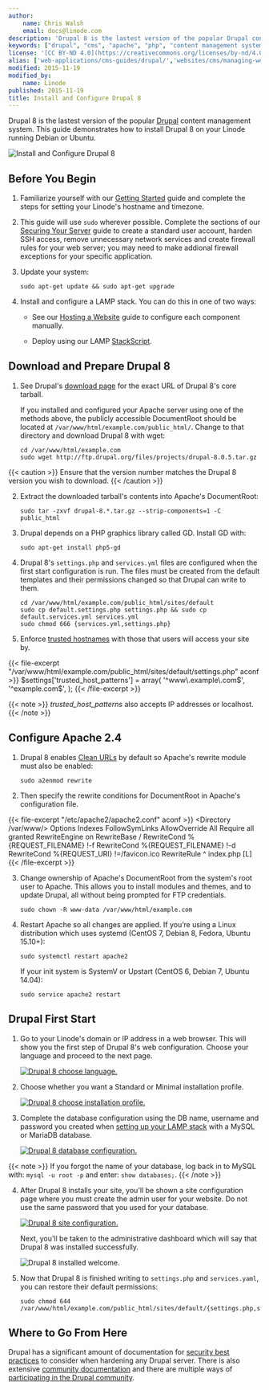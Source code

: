```yaml
---
author:
    name: Chris Walsh
    email: docs@linode.com
description: 'Drupal 8 is the lastest version of the popular Drupal content management system. This guide will show you how to install, configure, and optimize the Drupal CMS on your Linode so you can begin developing your own websites.'
keywords: ["drupal", "cms", "apache", "php", "content management system", "drupal 8"]
license: '[CC BY-ND 4.0](https://creativecommons.org/licenses/by-nd/4.0)'
alias: ['web-applications/cms-guides/drupal/','websites/cms/managing-web-content-with-drupal-8-beta/']
modified: 2015-11-19
modified_by:
    name: Linode
published: 2015-11-19
title: Install and Configure Drupal 8
---
```


Drupal 8 is the lastest version of the popular [Drupal](https://www.drupal.org/) content management system. This guide demonstrates how to install Drupal 8 on your Linode running Debian or Ubuntu.

![Install and Configure Drupal 8](/docs/assets/install-and-configure-drupal-8.png)

## Before You Begin

1.  Familiarize yourself with our [Getting Started](/docs/getting-started) guide and complete the steps for setting your Linode's hostname and timezone.

2.  This guide will use `sudo` wherever possible. Complete the sections of our [Securing Your Server](/docs/security/securing-your-server) guide to create a standard user account, harden SSH access, remove unnecessary network services and create firewall rules for your web server; you may need to make addional firewall exceptions for your specific application.

3.  Update your system:

        sudo apt-get update && sudo apt-get upgrade

4.  Install and configure a LAMP stack. You can do this in one of two ways:

    *  See our [Hosting a Website](/docs/websites/hosting-a-website) guide to configure each component manually.

    *  Deploy using our LAMP [StackScript](/docs/platform/stackscripts).

## Download and Prepare Drupal 8

1.  See Drupal's [download page](https://www.drupal.org/project/drupal) for the exact URL of Drupal 8's core tarball.

    If you installed and configured your Apache server using one of the methods above, the publicly accessible DocumentRoot should be located at `/var/www/html/example.com/public_html/`. Change to that directory and download Drupal 8 with wget:

        cd /var/www/html/example.com
        sudo wget http://ftp.drupal.org/files/projects/drupal-8.0.5.tar.gz

{{< caution >}}
Ensure that the version number matches the Drupal 8 version you wish to download.
{{< /caution >}}

2.  Extract the downloaded tarball's contents into Apache's DocumentRoot:

        sudo tar -zxvf drupal-8.*.tar.gz --strip-components=1 -C public_html

3.  Drupal depends on a PHP graphics library called GD. Install GD with:

        sudo apt-get install php5-gd

4.  Drupal 8's `settings.php` and `services.yml` files are configured when the first start configuration is run. The files must be created from the default templates and their permissions changed so that Drupal can write to them.

        cd /var/www/html/example.com/public_html/sites/default
        sudo cp default.settings.php settings.php && sudo cp default.services.yml services.yml
        sudo chmod 666 {services.yml,settings.php}

5.  Enforce [trusted hostnames](https://www.drupal.org/node/2410395) with those that users will access your site by.

{{< file-excerpt "/var/www/html/example.com/public_html/sites/default/settings.php" aconf >}}
        $settings['trusted_host_patterns'] = array(
          '^www\.example\.com$',
          '^example\.com$',
          );
{{< /file-excerpt >}}


{{< note >}}
*trusted_host_patterns* also accepts IP addresses or localhost.
{{< /note >}}

## Configure Apache 2.4

1.  Drupal 8 enables [Clean URLs](https://www.drupal.org/getting-started/clean-urls) by default so Apache's rewrite module must also be enabled:

        sudo a2enmod rewrite

2.  Then specify the rewrite conditions for DocumentRoot in Apache's configuration file.

{{< file-excerpt "/etc/apache2/apache2.conf" aconf >}}
        <Directory /var/www/>
        Options Indexes FollowSymLinks
        AllowOverride All
        Require all granted
          RewriteEngine on
            RewriteBase /
            RewriteCond %{REQUEST_FILENAME} !-f
            RewriteCond %{REQUEST_FILENAME} !-d
            RewriteCond %{REQUEST_URI} !=/favicon.ico
            RewriteRule ^ index.php [L]
        </Directory>
{{< /file-excerpt >}}


3.  Change ownership of Apache's DocumentRoot from the system's root user to Apache. This allows you to install modules and themes, and to update Drupal, all without being prompted for FTP credentials.

        sudo chown -R www-data /var/www/html/example.com

4.  Restart Apache so all changes are applied. If you’re using a Linux distribution which uses systemd (CentOS 7, Debian 8, Fedora, Ubuntu 15.10+):

        sudo systemctl restart apache2

    If your init system is SystemV or Upstart (CentOS 6, Debian 7, Ubuntu 14.04):

        sudo service apache2 restart

## Drupal First Start

1.  Go to your Linode's domain or IP address in a web browser. This will show you the first step of Drupal 8's web configuration. Choose your language and proceed to the next page.

    [![Drupal 8 choose language.](/docs/assets/drupal-choose-language-small.png)](/docs/assets/drupal-choose-language.png)

2.  Choose whether you want a Standard or Minimal installation profile.

    [![Drupal 8 choose installation profile.](/docs/assets/drupal-choose-installation-profile-small.png)](/docs/assets/drupal-choose-installation-profile.png)

3.  Complete the database configuration using the DB name, username and password you created when [setting up your LAMP stack](/docs/websites/hosting-a-website#create-a-database) with a MySQL or MariaDB database.

    [![Drupal 8 database configuration.](/docs/assets/drupal-database-configuration-small.png)](/docs/assets/drupal-database-configuration.png)

{{< note >}}
If you forgot the name of your database, log back in to MySQL with: `mysql -u root -p` and enter: `show databases;`.
{{< /note >}}

4.  After Drupal 8 installs your site, you'll be shown a site configuration page where you must create the admin user for your website. Do not use the same password that you used for your database.

    [![Drupal 8 site configuration.](/docs/assets/drupal-site-configuration-small.png)](/docs/assets/drupal-site-configuration.png)

    Next, you'll be taken to the administrative dashboard which will say that Drupal 8 was installed successfully.

    ![Drupal 8 installed welcome.](/docs/assets/drupal-installed-welcome.png)

5.  Now that Drupal 8 is finished writing to `settings.php` and `services.yaml`, you can restore their default permissions:

        sudo chmod 644 /var/www/html/example.com/public_html/sites/default/{settings.php,services.yml}

## Where to Go From Here

Drupal has a significant amount of documentation for [security best practices](https://www.drupal.org/security/secure-configuration) to consider when hardening any Drupal server. There is also extensive [community documentation](https://www.drupal.org/documentation) and there are multiple ways of [participating in the Drupal community](https://www.drupal.org/community).
